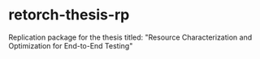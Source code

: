 # retorch-thesis-rp
Replication package for the thesis titled: "Resource Characterization and Optimization for End-to-End Testing"
